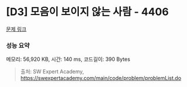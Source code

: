 # [D3] 모음이 보이지 않는 사람 - 4406 

[문제 링크](https://swexpertacademy.com/main/code/problem/problemDetail.do?contestProbId=AWNcD_66pUEDFAV8) 

### 성능 요약

메모리: 56,920 KB, 시간: 140 ms, 코드길이: 390 Bytes



> 출처: SW Expert Academy, https://swexpertacademy.com/main/code/problem/problemList.do